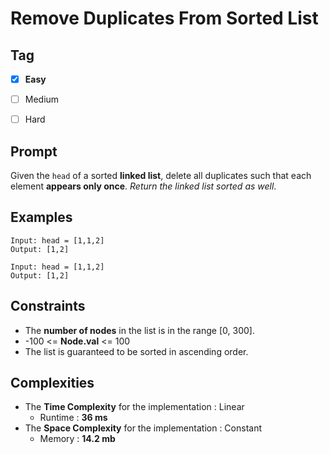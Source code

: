 # Remove Duplicates From Sorted List
## Tag
- [x] **Easy**  
- [ ] Medium 
- [ ] Hard  
  

## Prompt
Given the `head` of a sorted **linked list**, delete all duplicates such that each element **appears only once**. *Return the linked list sorted as well*.  
      
## Examples
  
```
Input: head = [1,1,2]
Output: [1,2]
```
```
Input: head = [1,1,2]
Output: [1,2]
```
  
## Constraints
* The **number of nodes** in the list is in the range [0, 300].
* -100 <= **Node.val** <= 100
* The list is guaranteed to be sorted in ascending order.
  
## Complexities
* The **Time Complexity** for the implementation : Linear
  * Runtime : **36 ms**  
* The **Space Complexity** for the implementation : Constant
  * Memory : **14.2 mb**